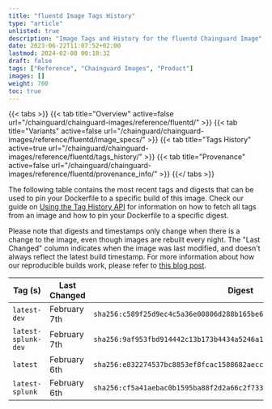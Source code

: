 ```yaml
---
title: "fluentd Image Tags History"
type: "article"
unlisted: true
description: "Image Tags and History for the fluentd Chainguard Image"
date: 2023-06-22T11:07:52+02:00
lastmod: 2024-02-08 00:18:32
draft: false
tags: ["Reference", "Chainguard Images", "Product"]
images: []
weight: 700
toc: true
---
```


{{< tabs >}}
{{< tab title="Overview" active=false url="/chainguard/chainguard-images/reference/fluentd/" >}}
{{< tab title="Variants" active=false url="/chainguard/chainguard-images/reference/fluentd/image_specs/" >}}
{{< tab title="Tags History" active=true url="/chainguard/chainguard-images/reference/fluentd/tags_history/" >}}
{{< tab title="Provenance" active=false url="/chainguard/chainguard-images/reference/fluentd/provenance_info/" >}}
{{</ tabs >}}

The following table contains the most recent tags and digests that can be used to pin your Dockerfile to a specific build of this image. Check our guide on [Using the Tag History API](/chainguard/chainguard-images/using-the-tag-history-api/) for information on how to fetch all tags from an image and how to pin your Dockerfile to a specific digest.

Please note that digests and timestamps only change when there is a change to the image, even though images are rebuilt every night. The "Last Changed" column indicates when the image was last modified, and doesn't always reflect the latest build timestamp. For more information about how our reproducible builds work, please refer to [this blog post](https://www.chainguard.dev/unchained/reproducing-chainguards-reproducible-image-builds).

| Tag (s)              | Last Changed | Digest                                                                    |
|----------------------|--------------|---------------------------------------------------------------------------|
|  `latest-dev`        | February 7th | `sha256:c589f25d9ec4c5a36e00806d288b165be6672873cf2e06edf772c34c0bfe22df` |
|  `latest-splunk-dev` | February 7th | `sha256:9af953fbd914442c13b173b4434a5246a11b0e87754d3a9dde2b2b57605655a2` |
|  `latest`            | February 6th | `sha256:e832274537bc8853ef8fcac1588682aecce4c6778e9311a877db2251478c04d2` |
|  `latest-splunk`     | February 6th | `sha256:cf5a41aebac0b1595ba88f2d2a66c2f733b106db598c574670b2153eebba51f6` |

